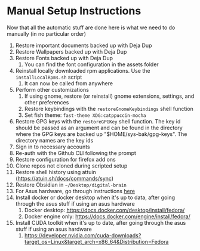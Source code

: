 # Manual Setup Instructions

Now that all the automatic stuff are done here is what we need to do manually (in no particular order)

1. Restore important documents backed up with Deja Dup
2. Restore Wallpapers backed up with Deja Dup
3. Restore Fonts backed up with Deja Dup
   1. You can find the font configuration in the assets folder
4. Reinstall locally downloaded rpm applications. Use the `installLocalRpms.sh` script
   1. It can now be called from anywhere
5. Perform other customizations
   1. If using gnome, restore (or reinstall) gnome extensions, settings, and other preferences
   2. Restore keybindings with the `restoreGnomeKeybindings` shell function
   3. Set fish theme: `fast-theme XDG:catppuccin-mocha`
6. Restore GPG keys with the `restoreGPGKey` shell function. The key id should be passed as an argument and can be found in the directory where the GPG keys are backed up "$HOME/sys-bak/gpg-keys". The directory names are the key ids
7. Sign in to necessary accounts
8. Re-auth with the Github CLI following the prompt
9. Restore configuration for firefox add ons
10. Clone repos not cloned during scripted setup
11. Restore shell history using attuin (<https://atuin.sh/docs/commands/sync>)
12. Restore Obsidian in `~/Desktop/digital-brain`
13. For Asus hardware, go through instructions [here](https://asus-linux.org/guides/fedora-guide/)
14. Install docker or docker desktop when it's up to data, after going through the asus stuff if using an asus hardware
    1. Docker desktop: <https://docs.docker.com/desktop/install/fedora/>
    2. Docker engine only: <https://docs.docker.com/engine/install/fedora/>
15. Install CUDA toolkit when it's up to date, after going through the asus stuff if using an asus hardware
     1. <https://developer.nvidia.com/cuda-downloads?target_os=Linux&target_arch=x86_64&Distribution=Fedora>
